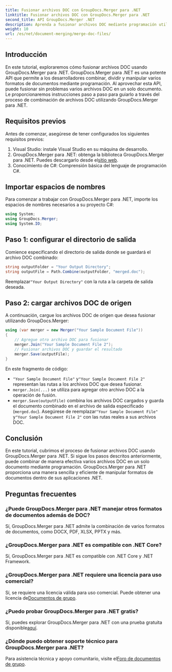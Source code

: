 ```yaml
---
title: Fusionar archivos DOC con GroupDocs.Merger para .NET
linktitle: Fusionar archivos DOC con GroupDocs.Merger para .NET
second_title: API GroupDocs.Merger .NET
description: Aprenda a fusionar archivos DOC mediante programación utilizando GroupDocs.Merger para .NET. Siga nuestra guía paso a paso para combinar sin problemas varios documentos en uno.
weight: 10
url: /es/net/document-merging/merge-doc-files/
---
```

## Introducción
En este tutorial, exploraremos cómo fusionar archivos DOC usando GroupDocs.Merger para .NET. GroupDocs.Merger para .NET es una potente API que permite a los desarrolladores combinar, dividir y manipular varios formatos de documentos mediante programación. Al aprovechar esta API, puede fusionar sin problemas varios archivos DOC en un solo documento. Le proporcionaremos instrucciones paso a paso para guiarlo a través del proceso de combinación de archivos DOC utilizando GroupDocs.Merger para .NET.
## Requisitos previos
Antes de comenzar, asegúrese de tener configurados los siguientes requisitos previos:
1. Visual Studio: instale Visual Studio en su máquina de desarrollo.
2.  GroupDocs.Merger para .NET: obtenga la biblioteca GroupDocs.Merger para .NET. Puedes descargarlo desde el[sitio web](https://releases.groupdocs.com/merger/net/).
3. Conocimiento de C#: Comprensión básica del lenguaje de programación C#.
## Importar espacios de nombres
Para comenzar a trabajar con GroupDocs.Merger para .NET, importe los espacios de nombres necesarios a su proyecto C#:
```csharp
using System; 
using GroupDocs.Merger;
using System.IO;
```
## Paso 1: configurar el directorio de salida
Comience especificando el directorio de salida donde se guardará el archivo DOC combinado:
```csharp
string outputFolder = "Your Output Directory";
string outputFile = Path.Combine(outputFolder, "merged.doc");
```
 Reemplazar`"Your Output Directory"` con la ruta a la carpeta de salida deseada.
## Paso 2: cargar archivos DOC de origen
A continuación, cargue los archivos DOC de origen que desea fusionar utilizando GroupDocs.Merger:
```csharp
using (var merger = new Merger("Your Sample Document File"))
{
    // Agregue otro archivo DOC para fusionar
    merger.Join("Your Sample Document File 2");
    // Fusionar archivos DOC y guardar el resultado
    merger.Save(outputFile);
}
```
En este fragmento de código:
- `"Your Sample Document File"` y`"Your Sample Document File 2"` representan las rutas a los archivos DOC que desea fusionar.
- `merger.Join(...)` se utiliza para agregar otro archivo DOC a la operación de fusión.
- `merger.Save(outputFile)` combina los archivos DOC cargados y guarda el documento combinado en el archivo de salida especificado (`merged.doc`).
 Asegúrese de reemplazar`"Your Sample Document File"` y`"Your Sample Document File 2"` con las rutas reales a sus archivos DOC.
## Conclusión
En este tutorial, cubrimos el proceso de fusionar archivos DOC usando GroupDocs.Merger para .NET. Si sigue los pasos descritos anteriormente, puede combinar de manera efectiva varios archivos DOC en un solo documento mediante programación. GroupDocs.Merger para .NET proporciona una manera sencilla y eficiente de manipular formatos de documentos dentro de sus aplicaciones .NET.

## Preguntas frecuentes
### ¿Puede GroupDocs.Merger para .NET manejar otros formatos de documentos además de DOC?
Sí, GroupDocs.Merger para .NET admite la combinación de varios formatos de documentos, como DOCX, PDF, XLSX, PPTX y más.
### ¿GroupDocs.Merger para .NET es compatible con .NET Core?
Sí, GroupDocs.Merger para .NET es compatible con .NET Core y .NET Framework.
### ¿GroupDocs.Merger para .NET requiere una licencia para uso comercial?
 Sí, se requiere una licencia válida para uso comercial. Puede obtener una licencia de[Documentos de grupo](https://purchase.groupdocs.com/buy).
### ¿Puedo probar GroupDocs.Merger para .NET gratis?
 Sí, puedes explorar GroupDocs.Merger para .NET con una prueba gratuita disponible[aquí](https://releases.groupdocs.com/).
### ¿Dónde puedo obtener soporte técnico para GroupDocs.Merger para .NET?
 Para asistencia técnica y apoyo comunitario, visite el[Foro de documentos de grupo](https://forum.groupdocs.com/c/merger/32).